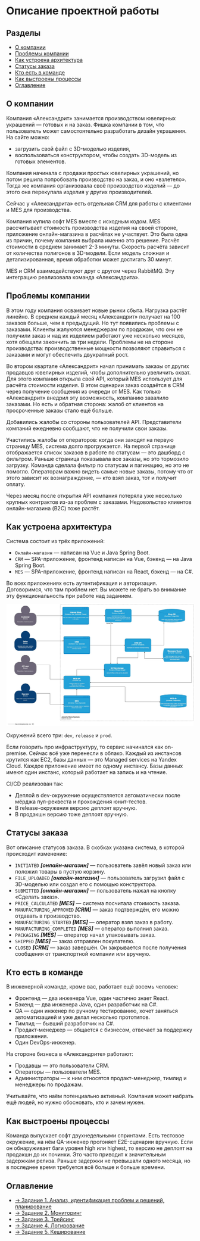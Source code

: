 # Описание проектной работы

## Разделы

- [О компании](#о-компании)
- [Проблемы компании](#проблемы-компании)
- [Как устроена архитектура](#как-устроена-архитектура)
- [Статусы заказа](#статусы-заказа)
- [Кто есть в команде](#кто-есть-в-команде)
- [Как выстроены процессы](#как-выстроены-процессы)
- [Оглавление](#оглавление)

## О компании

Компания «Александрит» занимается производством ювелирных украшений — готовых и на заказ. Фишка компании в том, что пользователь может самостоятельно разработать дизайн украшения. На сайте можно:

- загрузить свой файл с 3D-моделью изделия,
- воспользоваться конструктором, чтобы создать 3D-модель из готовых элементов.

Компания начинала с продажи простых ювелирных украшений, но потом решила попробовать производство на заказ, и оно «взлетело». Тогда же компания организовала своё производство изделий — до этого она перекупала изделия у других производителей.

Сейчас у «Александрита» есть отдельная CRM для работы с клиентами и MES для производства.

Компания купила софт MES вместе с исходным кодом. MES рассчитывает стоимость производства изделия на своей стороне, приложение онлайн-магазина в расчётах не участвует. Это была одна из причин, почему компания выбрала именно это решение. Расчёт стоимости в среднем занимает 2-3 минуты. Скорость расчёта зависит от количества полигонов в 3D-модели. Если модель сложная и детализированная, время обработки может достигать 30 минут.

MES и CRM взаимодействуют друг с другом через RabbitMQ. Эту интеграцию реализовала команда «Александрита».

## Проблемы компании

В этом году компания осваивает новые рынки сбыта. Нагрузка растёт линейно. В среднем каждый месяц «Александрит» получает на 100 заказов больше, чем в предыдущий. Но тут появились проблемы с заказами. Клиенты жалуются менеджерам по продажам, что они не получили заказ и над их изделием работают уже несколько месяцев, хотя обещали закончить за три недели. Проблемы не на стороне производства: производственные мощности позволяют справиться с заказами и могут обеспечить двукратный рост.

Во втором квартале «Александрит» начал принимать заказы от других продавцов ювелирных изделий, чтобы дополнительно увеличить охват. Для этого компания открыла свой API, который MES использует для расчёта стоимости изделия. В этом сценарии заказ создаётся в CRM через получение сообщения из очереди от MES. Как только «Александрит» внедрил эту возможность, компанию завалило заказами. Но есть и обратная сторона: жалоб от клиентов на просроченные заказы стало ещё больше.

Добавились жалобы со стороны пользователей API. Представители компаний ежедневно сообщают, что не получили свои заказы.

Участились жалобы от операторов: когда они заходят на первую страницу MES, система долго прогружается. На первой странице отображается список заказов в работе по статусам — это дашборд с фильтром. Раньше страница показывала все заказы, но это тормозило загрузку. Команда сделала фильтр по статусам и пагинацию, но это не помогло. Операторам важно видеть самые новые заказы, потому что от этого зависит их вознаграждение, — кто взял заказ, тот и получит оплату.

Через месяц после открытия API компания потеряла уже несколько крупных контрактов из-за проблем с заказами. Недовольство клиентов онлайн-магазина (B2C) тоже растёт.

## Как устроена архитектура

Система состоит из трёх приложений:

- `Онлайн-магазин` — написан на Vue и Java Spring Boot.
- `CRM` — SPA-приложение, фронтенд написан на Vue, бэкенд — на Java Spring Boot.
- `MES` — SPA-приложение, фронтенд написан на React, бэкенд — на C#.

Во всех приложениях есть аутентификация и авторизация. Договоримся, что там проблем нет. Вы можете не брать во внимание эту функциональность при работе над заданием.

![Текущая архитектура в модели C4](./static/current_architecture_c4.png)

Окружений всего три: `dev`, `release` и `prod`.

Если говорить про инфраструктуру, то сервис начинался как on-premise. Сейчас всё уже перенесли в облако. Каждый из инстансов крутится как EC2, базы данных — это Managed services на Yandex Cloud. Каждое приложение имеет по одному инстансу. Базы данных имеют один инстанс, который работает на запись и на чтение.

CI/CD реализован так:

- Деплой в dev-окружение осуществляется автоматически после мёрджа пул-реквеста и прохождения юнит-тестов.
- В release-окружения версию деплоят вручную.
- В продакшн версию тоже деплоят вручную.

## Статусы заказа

Вот описание статусов заказа. В скобках указана система, в которой происходит изменение:

- `INITIATED` ***[онлайн-магазин]*** — пользователь завёл новый заказ или положил товары в пустую корзину.
- `FILE_UPLOADED` ***[онлайн-магазин]*** — пользователь загрузил файл с 3D-моделью или создал его с помощью конструктора.
- `SUBMITTED` ***[онлайн-магазин]*** — пользователь нажал на кнопку «Сделать заказ».
- `PRICE_CALCULATED` ***[MES]*** — система посчитала стоимость заказа.
- `MANUFACTURING_APPROVED` ***[CRM]*** — заказ подтверждён, его можно отдавать в производство.
- `MANUFACTURING_STARTED` ***[MES]*** — оператор взял заказ в работу.
- `MANUFACTURING_COMPLETED` ***[MES]*** — оператор выполнил заказ.
- `PACKAGING` ***[MES]*** — оператор начал упаковывать заказ.
- `SHIPPED` ***[MES]*** — заказ отправлен покупателю.
- `CLOSED` ***[CRM]*** — заказ завершён. Он закрывается после получения сообщения от транспортной компании или вручную.

## Кто есть в команде

В инженерной команде, кроме вас, работает ещё восемь человек:

- Фронтенд — два инженера Vue, один частично знает React.
- Бэкенд — два инженера Java, один разработчик на C#.
- QA — один инженер по ручному тестированию, хочет заняться автоматизацией и уже делал несколько прототипов.
- Тимлид — бывший разработчик на C#.
- Продакт-менеджер — общается с бизнесом, отвечает за поддержку приложения.
- Один DevOps-инженер.

На стороне бизнеса в «Александрите» работают:

- Продавцы — это пользователи CRM.
- Операторы — пользователи MES.
- Администраторы — к ним относятся продакт-менеджер, тимлид и менеджеры по продажам.

Учитывайте, что наём потенциально активный. Компания может набрать ещё людей, но нужно обосновать, кто и зачем нужен.

## Как выстроены процессы

Команда выпускает софт двухнедельными спринтами. Есть тестовое окружение, на нём QA-инженер прогоняет E2E-сценарии вручную. Если он обнаруживает баги уровня high или highest, то версию не деплоят на продакшн до их починки. Это часто приводит к значительным задержкам релиза. Раньше задержки не превышали одного месяца, но в последнее время требуется всё больше и больше времени.

## Оглавление

- [-> Задание 1. Анализ, идентификация проблем и решений, планирование](./Task1/ReadMe.md)
- [-> Задание 2. Мониторинг](./Task2/ReadMe.md)
- [-> Задание 3. Трейсинг](./Task3/ReadMe.md)
- [-> Задание 4. Логирование](./Task4/ReadMe.md)
- [-> Задание 5. Кеширование](./Task5/ReadMe.md)
